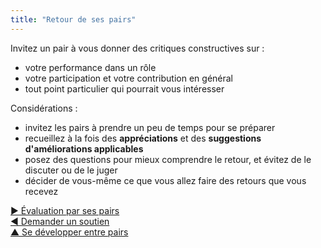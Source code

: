 ```yaml
---
title: "Retour de ses pairs"
---
```



Invitez un pair à vous donner des critiques constructives sur :

- votre performance dans un rôle
- votre participation et votre contribution en général
- tout point particulier qui pourrait vous intéresser

Considérations :

- invitez les pairs à prendre un peu de temps pour se préparer
- recueillez à la fois des **appréciations** et des **suggestions d'améliorations applicables**
- posez des questions pour mieux comprendre le retour, et évitez de le discuter ou de le juger
- décider de vous-même ce que vous allez faire des retours que vous recevez

[&#9654; Évaluation par ses pairs](peer-review.html)<br/>[&#9664; Demander un soutien](ask-for-help.html)<br/>[&#9650; Se développer entre pairs](peer-development.html)

